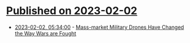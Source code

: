 # [Published on 2023-02-02](index.md)

* [2023-02-02, 05:34:00](https://soylentnews.org/article.pl?sid=23/02/01/0356252&from=rss) - [Mass-market Military Drones Have Changed the Way Wars are Fought](https://soylentnews.org/article.pl?sid=23/02/01/0356252&from=rss)
